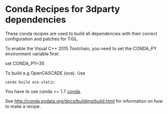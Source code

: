 # Conda Recipes for 3dparty dependencies

These conda recipes are used to build all dependencies
with their correct configuration and patches for TiGL.

To enable the Visual C++ 2015 Toolchain, you need to set
the CONDA_PY environment variable first:
  
   set CONDA_PY=35


To build e.g OpenCASCADE (oce).  Use

    conda build oce-static

You have to use conda >= 1.7
[conda](https://github.com/continuumio/conda).

See http://conda.pydata.org/docs/building/build.html for information on how to make a recipe.